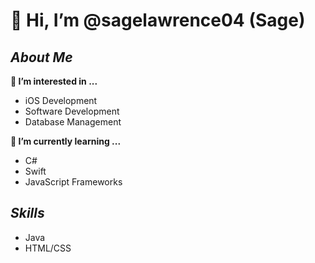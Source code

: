 # 👋 Hi, I’m @sagelawrence04 (Sage)
***About Me***
-
**👀 I’m interested in ...**
- iOS Development
- Software Development
- Database Management

**🌱 I’m currently learning ...**
- C#
- Swift
- JavaScript Frameworks

***Skills***
-
- Java
- HTML/CSS
